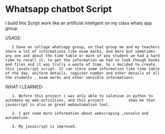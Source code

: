 # Whatsapp chatbot Script
 I build this Script work like an artificial inteligent on my class whats app group


USAGE:


       I have an collage whatsapp group, on that group me and my teachers share a lot of informations like exam marks, and more but sometimes any one ask about the time table or mark of any student we had a hard time to recall it, to get the information we had to look though books and files and it was trully a waste of time. So i decided to create this javaScript script. It can store some information like time table of the day, uniform details, register number and other details of all the students , exam marks and other sensible informations.

WHAT I LEARNED:


       1. Before this project i was only able to salenium in python to automate my web-activities, and this project           show me that javascript is also an great webautomation tool.
       
       2. I got some more information about webscraping ,console and automation.

       3. My javascript is improved.